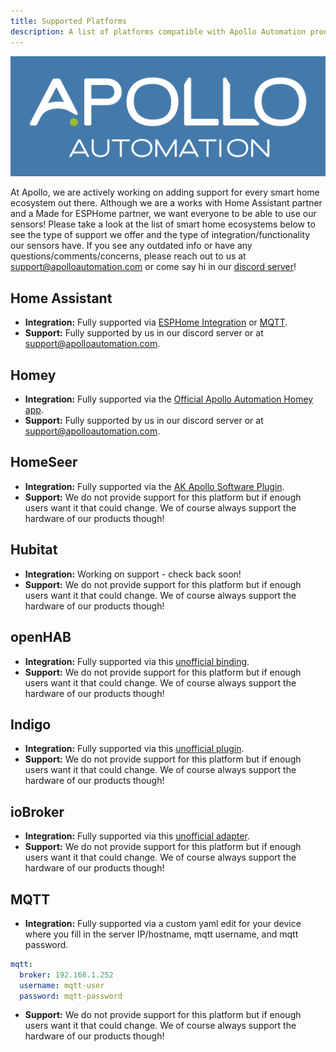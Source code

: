 ```yaml
---
title: Supported Platforms
description: A list of platforms compatible with Apollo Automation products.
---
```

![](assets/apollo-logo.png)

At Apollo, we are actively working on adding support for every smart home ecosystem out there. Although we are a works with Home Assistant partner and a Made for ESPHome partner, we want everyone to be able to use our sensors! Please take a look at the list of smart home ecosystems below to see the type of support we offer and the type of integration/functionality our sensors have. If you see any outdated info or have any questions/comments/concerns, please reach out to us at support@apolloautomation.com or come say hi in our [discord server](https://dsc.gg/apolloautomation)!

## Home Assistant

* **Integration:** Fully supported via [ESPHome Integration](https://esphome.io/components/api.html) or [MQTT](https://esphome.io/components/api.html#advantages-over-mqtt).
* **Support:** Fully supported by us in our discord server or at support@apolloautomation.com.

## Homey

* **Integration:** Fully supported via the [Official Apollo Automation Homey app](https://homey.app/en-us/app/com.apolloautomation/Apollo-Automation/test/).
* **Support:** Fully supported by us in our discord server or at support@apolloautomation.com.

## HomeSeer

* **Integration:** Fully supported via the [AK Apollo Software Plugin](https://shop.homeseer.com/products/alexbk66-ak-apollo-software-plugin-for-hs4).
* **Support:** We do not provide support for this platform but if enough users want it that could change. We of course always support the hardware of our products though!

## **Hubitat**

* **Integration:** Working on support - check back soon!
* **Support:** We do not provide support for this platform but if enough users want it that could change. We of course always support the hardware of our products though!

## **openHAB**

* **Integration:** Fully supported via this [unofficial binding](https://github.com/seime/openhab-esphome).
* **Support:** We do not provide support for this platform but if enough users want it that could change. We of course always support the hardware of our products though!

## Indigo

* **Integration:** Fully supported via this [unofficial plugin](https://www.indigodomo.com/pluginstore/293/).
* **Support:** We do not provide support for this platform but if enough users want it that could change. We of course always support the hardware of our products though!

## ioBroker

* **Integration:** Fully supported via this [unofficial adapter](https://github.com/DrozmotiX/ioBroker.esphome).
* **Support:** We do not provide support for this platform but if enough users want it that could change. We of course always support the hardware of our products though!

## MQTT

* **Integration:** Fully supported via a custom yaml edit for your device where you fill in the server IP/hostname, mqtt username, and mqtt password.

```yaml
mqtt:
  broker: 192.168.1.252
  username: mqtt-user
  password: mqtt-password
```

* **Support:** We do not provide support for this platform but if enough users want it that could change. We of course always support the hardware of our products though!